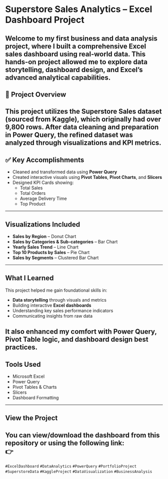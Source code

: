 # Superstore Sales Analytics – Excel Dashboard Project
Welcome to my first **business and data analysis project**, where I built a comprehensive **Excel sales dashboard** using real-world data.
This hands-on project allowed me to explore data storytelling, dashboard design, and Excel’s advanced analytical capabilities.
--
## 📁 Project Overview
This project utilizes the **Superstore Sales** dataset (sourced from Kaggle), which originally had over **9,800 rows**. 
After data cleaning and preparation in Power Query, the refined dataset was analyzed through visualizations and KPI metrics.
--
## ✅ Key Accomplishments
- Cleaned and transformed data using **Power Query**
- Created interactive visuals using **Pivot Tables**, **Pivot Charts**, and **Slicers**
- Designed KPI Cards showing:
  -  Total Sales  
  -  Total Orders  
  -  Average Delivery Time  
  -  Top Product  
---
## Visualizations Included
- **Sales by Region** – Donut Chart  
- **Sales by Categories & Sub-categories** – Bar Chart  
- **Yearly Sales Trend** – Line Chart  
- **Top 10 Products by Sales** – Pie Chart  
- **Sales by Segments** – Clustered Bar Chart  
---
## What I Learned
This project helped me gain foundational skills in:
- **Data storytelling** through visuals and metrics
- Building interactive **Excel dashboards**
- Understanding key sales performance indicators
- Communicating insights from raw data

It also enhanced my comfort with **Power Query**, **Pivot Table logic**, and **dashboard design best practices**.
---
##  Tools Used
- Microsoft Excel  
 - Power Query  
 - Pivot Tables & Charts  
 - Slicers  
 - Dashboard Formatting
---
## View the Project

You can view/download the dashboard from this repository or using the following link:  
👉 
---

`#ExcelDashboard` `#DataAnalytics` `#PowerQuery` `#PortfolioProject` `#SuperstoreData` `#KaggleProject` `#DataVisualization` `#BusinessAnalysis`
